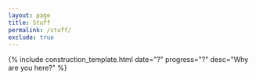 ```yaml
---
layout: page
title: Stuff
permalink: /stuff/
exclude: true
---
```


{% include construction_template.html date="?" progress="?" desc="Why are you here?" %}